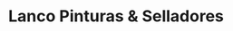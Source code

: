 ---
title: "Lanco Pinturas & Selladores"
url: /paraiso/lanco-pinturas-y-selladores/
shop: pintura
---